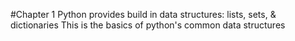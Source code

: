 #Chapter 1
Python provides build in data structures: lists, sets, & dictionaries
This is the basics of python's common data structures


